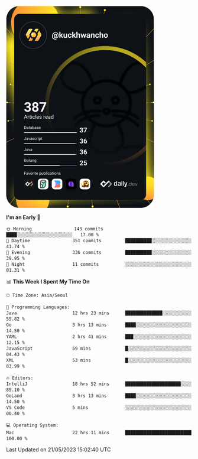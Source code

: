 <a href="https://app.daily.dev/kuckhwancho"><img src="https://github.com/kuckjwi0928/kuckjwi0928/blob/master/devcard.svg" width="400" alt="Kuckjwi Devcard"/></a>

<!--START_SECTION:waka-->
**I'm an Early 🐤** 

```text
🌞 Morning                143 commits         ████░░░░░░░░░░░░░░░░░░░░░   17.00 % 
🌆 Daytime                351 commits         ██████████░░░░░░░░░░░░░░░   41.74 % 
🌃 Evening                336 commits         ██████████░░░░░░░░░░░░░░░   39.95 % 
🌙 Night                  11 commits          ░░░░░░░░░░░░░░░░░░░░░░░░░   01.31 % 
```


📊 **This Week I Spent My Time On** 

```text
🕑︎ Time Zone: Asia/Seoul

💬 Programming Languages: 
Java                     12 hrs 23 mins      ██████████████░░░░░░░░░░░   55.82 % 
Go                       3 hrs 13 mins       ████░░░░░░░░░░░░░░░░░░░░░   14.50 % 
YAML                     2 hrs 41 mins       ███░░░░░░░░░░░░░░░░░░░░░░   12.15 % 
JavaScript               59 mins             █░░░░░░░░░░░░░░░░░░░░░░░░   04.43 % 
XML                      53 mins             █░░░░░░░░░░░░░░░░░░░░░░░░   03.99 % 

🔥 Editors: 
IntelliJ                 18 hrs 52 mins      █████████████████████░░░░   85.10 % 
GoLand                   3 hrs 13 mins       ████░░░░░░░░░░░░░░░░░░░░░   14.50 % 
VS Code                  5 mins              ░░░░░░░░░░░░░░░░░░░░░░░░░   00.40 % 

💻 Operating System: 
Mac                      22 hrs 11 mins      █████████████████████████   100.00 % 
```


 Last Updated on 21/05/2023 15:02:40 UTC
<!--END_SECTION:waka-->
